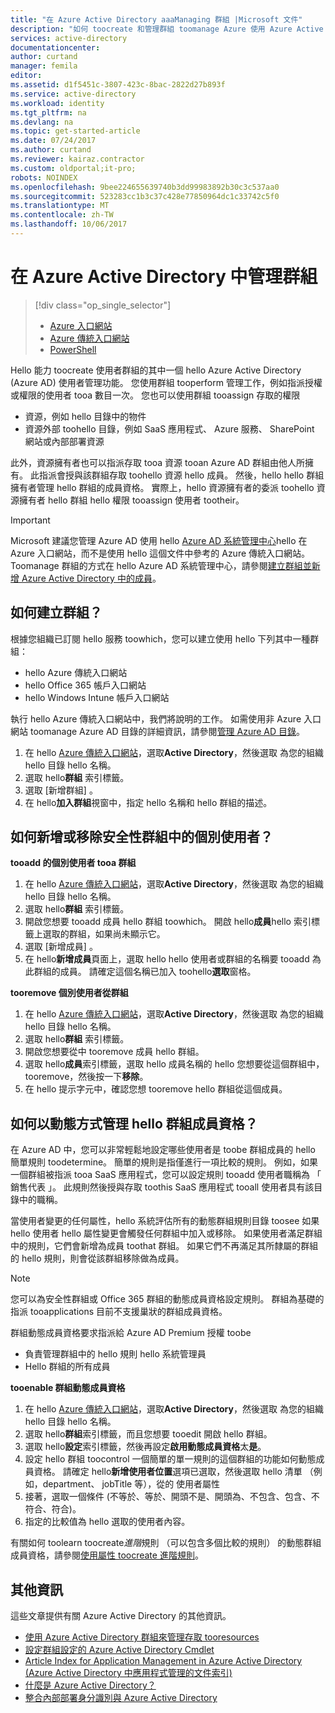 ```yaml
---
title: "在 Azure Active Directory aaaManaging 群組 |Microsoft 文件"
description: "如何 toocreate 和管理群組 toomanage Azure 使用 Azure Active Directory 的使用者。"
services: active-directory
documentationcenter: 
author: curtand
manager: femila
editor: 
ms.assetid: d1f5451c-3807-423c-8bac-2822d27b893f
ms.service: active-directory
ms.workload: identity
ms.tgt_pltfrm: na
ms.devlang: na
ms.topic: get-started-article
ms.date: 07/24/2017
ms.author: curtand
ms.reviewer: kairaz.contractor
ms.custom: oldportal;it-pro;
robots: NOINDEX
ms.openlocfilehash: 9bee224655639740b3dd99983892b30c3c537aa0
ms.sourcegitcommit: 523283cc1b3c37c428e77850964dc1c33742c5f0
ms.translationtype: MT
ms.contentlocale: zh-TW
ms.lasthandoff: 10/06/2017
---
```

# <a name="managing-groups-in-azure-active-directory"></a>在 Azure Active Directory 中管理群組
> [!div class="op_single_selector"]
> * [Azure 入口網站](active-directory-groups-create-azure-portal.md)
> * [Azure 傳統入口網站](active-directory-accessmanagement-manage-groups.md)
> * [PowerShell](active-directory-accessmanagement-groups-settings-v2-cmdlets.md)
>
>

Hello 能力 toocreate 使用者群組的其中一個 hello Azure Active Directory (Azure AD) 使用者管理功能。 您使用群組 tooperform 管理工作，例如指派授權或權限的使用者 tooa 數目一次。 您也可以使用群組 tooassign 存取的權限

* 資源，例如 hello 目錄中的物件
* 資源外部 toohello 目錄，例如 SaaS 應用程式、 Azure 服務、 SharePoint 網站或內部部署資源

此外，資源擁有者也可以指派存取 tooa 資源 tooan Azure AD 群組由他人所擁有。 此指派會授與該群組存取 toohello 資源 hello 成員。 然後，hello hello 群組擁有者管理 hello 群組的成員資格。 實際上，hello 資源擁有者的委派 toohello 資源擁有者 hello 群組 hello 權限 tooassign 使用者 tootheir。

> [!IMPORTANT]
> Microsoft 建議您管理 Azure AD 使用 hello [Azure AD 系統管理中心](https://aad.portal.azure.com)hello 在 Azure 入口網站，而不是使用 hello 這個文件中參考的 Azure 傳統入口網站。 Toomanage 群組的方式在 hello Azure AD 系統管理中心，請參閱[建立群組並新增 Azure Active Directory 中的成員](active-directory-groups-create-azure-portal.md)。

## <a name="how-do-i-create-a-group"></a>如何建立群組？
根據您組織已訂閱 hello 服務 toowhich，您可以建立使用 hello 下列其中一種群組：

* hello Azure 傳統入口網站
* hello Office 365 帳戶入口網站
* hello Windows Intune 帳戶入口網站

執行 hello Azure 傳統入口網站中，我們將說明的工作。 如需使用非 Azure 入口網站 toomanage Azure AD 目錄的詳細資訊，請參閱[管理 Azure AD 目錄](active-directory-administer.md)。

1. 在 hello [Azure 傳統入口網站](https://manage.windowsazure.com)，選取**Active Directory**，然後選取 為您的組織 hello 目錄 hello 名稱。
2. 選取 hello**群組** 索引標籤。
3. 選取 [新增群組] 。
4. 在 hello**加入群組**視窗中，指定 hello 名稱和 hello 群組的描述。

## <a name="how-do-i-add-or-remove-individual-users-in-a-security-group"></a>如何新增或移除安全性群組中的個別使用者？
**tooadd 的個別使用者 tooa 群組**

1. 在 hello [Azure 傳統入口網站](https://manage.windowsazure.com)，選取**Active Directory**，然後選取 為您的組織 hello 目錄 hello 名稱。
2. 選取 hello**群組** 索引標籤。
3. 開啟您想要 tooadd 成員 hello 群組 toowhich。 開啟 hello**成員**hello 索引標籤上選取的群組，如果尚未顯示它。
4. 選取 [新增成員] 。
5. 在 hello**新增成員**頁面上，選取 hello hello 使用者或群組的名稱要 tooadd 為此群組的成員。 請確定這個名稱已加入 toohello**選取**窗格。

**tooremove 個別使用者從群組**

1. 在 hello [Azure 傳統入口網站](https://manage.windowsazure.com)，選取**Active Directory**，然後選取 為您的組織 hello 目錄 hello 名稱。
2. 選取 hello**群組** 索引標籤。
3. 開啟您想要從中 tooremove 成員 hello 群組。
4. 選取 hello**成員**索引標籤，選取 hello 成員名稱的 hello 您想要從這個群組中，tooremove，然後按一下**移除**。
5. 在 hello 提示字元中，確認您想 tooremove hello 群組從這個成員。

## <a name="how-can-i-manage-hello-membership-of-a-group-dynamically"></a>如何以動態方式管理 hello 群組成員資格？
在 Azure AD 中，您可以非常輕鬆地設定哪些使用者是 toobe 群組成員的 hello 簡單規則 toodetermine。 簡單的規則是指僅進行一項比較的規則。 例如，如果一個群組被指派 tooa SaaS 應用程式，您可以設定規則 tooadd 使用者職稱為 「 銷售代表 」。 此規則然後授與存取 toothis SaaS 應用程式 tooall 使用者具有該目錄中的職稱。

當使用者變更的任何屬性，hello 系統評估所有的動態群組規則目錄 toosee 如果 hello 使用者 hello 屬性變更會觸發任何群組中加入或移除。 如果使用者滿足群組中的規則，它們會新增為成員 toothat 群組。 如果它們不再滿足其所隸屬的群組的 hello 規則，則會從該群組移除做為成員。

> [!NOTE]
> 您可以為安全性群組或 Office 365 群組的動態成員資格設定規則。 群組為基礎的指派 tooapplications 目前不支援巢狀的群組成員資格。
>
> 群組動態成員資格要求指派給 Azure AD Premium 授權 toobe
>
> * 負責管理群組中的 hello 規則 hello 系統管理員
> * Hello 群組的所有成員
>
>

**tooenable 群組動態成員資格**

1. 在 hello [Azure 傳統入口網站](https://manage.windowsazure.com)，選取**Active Directory**，然後選取 為您的組織 hello 目錄 hello 名稱。
2. 選取 hello**群組**索引標籤，而且您想要 tooedit 開啟 hello 群組。
3. 選取 hello**設定**索引標籤，然後再設定**啟用動態成員資格**太**是**。
4. 設定 hello 群組 toocontrol 一個簡單的單一規則的這個群組的功能如何動態成員資格。 請確定 hello**新增使用者位置**選項已選取，然後選取 hello 清單 （例如，department、 jobTitle 等），從的 使用者屬性
5. 接著，選取一個條件 (不等於、等於、開頭不是、開頭為、不包含、包含、不符合、符合)。
6. 指定的比較值為 hello 選取的使用者內容。

有關如何 toolearn toocreate*進階*規則 （可以包含多個比較的規則） 的動態群組成員資格，請參閱[使用屬性 toocreate 進階規則](active-directory-accessmanagement-groups-with-advanced-rules.md)。

## <a name="additional-information"></a>其他資訊
這些文章提供有關 Azure Active Directory 的其他資訊。

* [使用 Azure Active Directory 群組來管理存取 tooresources](active-directory-manage-groups.md)
* [設定群組設定的 Azure Active Directory Cmdlet](active-directory-accessmanagement-groups-settings-cmdlets.md)
* [Article Index for Application Management in Azure Active Directory (Azure Active Directory 中應用程式管理的文件索引)](active-directory-apps-index.md)
* [什麼是 Azure Active Directory？](active-directory-whatis.md)
* [整合內部部署身分識別與 Azure Active Directory](active-directory-aadconnect.md)
